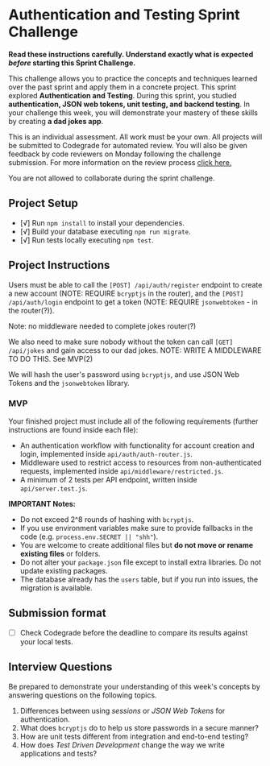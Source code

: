 # Authentication and Testing Sprint Challenge

**Read these instructions carefully. Understand exactly what is expected _before_ starting this Sprint Challenge.**

This challenge allows you to practice the concepts and techniques learned over the past sprint and apply them in a concrete project. This sprint explored **Authentication and Testing**. During this sprint, you studied **authentication, JSON web tokens, unit testing, and backend testing**. In your challenge this week, you will demonstrate your mastery of these skills by creating **a dad jokes app**.

This is an individual assessment. All work must be your own. All projects will be submitted to Codegrade for automated review. You will also be given feedback by code reviewers on Monday following the challenge submission. For more information on the review process [click here.](https://www.notion.so/bloomtech/How-to-View-Feedback-in-CodeGrade-c5147cee220c4044a25de28bcb6bb54a)

You are not allowed to collaborate during the sprint challenge.

## Project Setup

- [√] Run `npm install` to install your dependencies.
- [√] Build your database executing `npm run migrate`.
- [√] Run tests locally executing `npm test`.

## Project Instructions

Users must be able to call the `[POST] /api/auth/register` endpoint to create a new account
(NOTE: REQUIRE `bcryptjs` in the router),
and the `[POST] /api/auth/login` endpoint to get a token
(NOTE: REQUIRE `jsonwebtoken` - in the router(?)).

Note: no middleware needed to complete jokes router(?)

We also need to make sure nobody without the token can call `[GET] /api/jokes` and gain access to our dad jokes. NOTE: WRITE A MIDDLEWARE TO DO THIS. See MVP(2)

We will hash the user's password using `bcryptjs`, and use JSON Web Tokens and the `jsonwebtoken` library.

### MVP

Your finished project must include all of the following requirements (further instructions are found inside each file):

- [ ](1) An authentication workflow with functionality for account creation and login, implemented inside `api/auth/auth-router.js`.
- [ ](2) Middleware used to restrict access to resources from non-authenticated requests, implemented inside `api/middleware/restricted.js`.
- [ ](3) A minimum of 2 tests per API endpoint, written inside `api/server.test.js`.

**IMPORTANT Notes:**

- Do not exceed 2^8 rounds of hashing with `bcryptjs`.
- If you use environment variables make sure to provide fallbacks in the code (e.g. `process.env.SECRET || "shh"`).
- You are welcome to create additional files but **do not move or rename existing files** or folders.
- Do not alter your `package.json` file except to install extra libraries. Do not update existing packages.
- The database already has the `users` table, but if you run into issues, the migration is available.

## Submission format

- [ ] Check Codegrade before the deadline to compare its results against your local tests.

## Interview Questions

Be prepared to demonstrate your understanding of this week's concepts by answering questions on the following topics.

1. Differences between using _sessions_ or _JSON Web Tokens_ for authentication.
2. What does `bcryptjs` do to help us store passwords in a secure manner?
3. How are unit tests different from integration and end-to-end testing?
4. How does _Test Driven Development_ change the way we write applications and tests?
